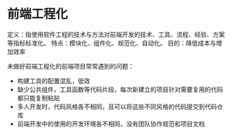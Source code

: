 # 前端工程化

定义：指使用软件工程的技术与方法对前端开发的技术、工具、流程、经验、方案等指标标准化。
特点：模块化、组件化、规范化、自动化。
目的：降低成本与增加效率

未做好前端工程化的前端项目常常遇到的问题：

- 构建工具的配置混乱，低效
- 缺少公共组件，工具函数等代码片段，每次新建立的项目针对需要复用的代码都只能复制粘贴
- 多人开发时，代码风格各不相同，且可以将这些不同风格的代码提交到代码仓库
- 前端开发中的使用的开发环境各不相同，没有团队协作规范和项目文档